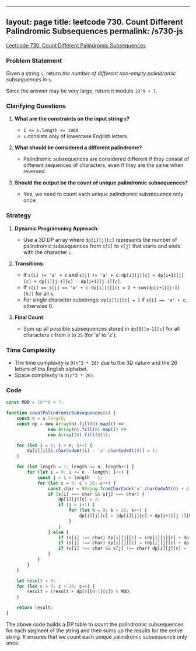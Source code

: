 
---
layout: page
title: leetcode 730. Count Different Palindromic Subsequences
permalink: /s730-js
---
[Leetcode 730. Count Different Palindromic Subsequences](https://algoadvance.github.io/algoadvance/l730)
### Problem Statement

Given a string `s`, return _the number of different non-empty palindromic subsequences in_ `s`. 

Since the answer may be very large, return it modulo `10^9 + 7`.

### Clarifying Questions

1. **What are the constraints on the input string `s`?**
   - `1 <= s.length <= 1000`
   - `s` consists only of lowercase English letters.

2. **What should be considered a different palindrome?**
   - Palindromic subsequences are considered different if they consist of different sequences of characters, even if they are the same when reversed.

3. **Should the output be the count of unique palindromic subsequences?**
   - Yes, we need to count each unique palindromic subsequence only once.

### Strategy

1. **Dynamic Programming Approach**:
   - Use a 3D DP array where `dp[i][j][c]` represents the number of palindromic subsequences from `s[i]` to `s[j]` that starts and ends with the character `c`.

2. **Transitions**:
   - If `s[i] != 'a' + c` and `s[j] != 'a' + c`: `dp[i][j][c] = dp[i+1][j][c] + dp[i][j-1][c] - dp[i+1][j-1][c]`.
   - If `s[i] == s[j] == 'a' + c`: `dp[i][j][c] = 2 + sum(dp[i+1][j-1][k])` for all `k`.
   - For single character substrings: `dp[i][i][c] = 1` if `s[i] == 'a' + c`, otherwise 0.

3. **Final Count**:
   - Sum up all possible subsequences stored in `dp[0][n-1][c]` for all characters `c` from `0` to `25` (for 'a' to 'z').

### Time Complexity

- The time complexity is `O(n^3 * 26)` due to the 3D nature and the 26 letters of the English alphabet.
- Space complexity is `O(n^2 * 26)`.

### Code

```javascript
const MOD = 10**9 + 7;

function countPalindromicSubsequences(s) {
    const n = s.length;
    const dp = new Array(n).fill(0).map(() => 
                new Array(n).fill(0).map(() => 
                new Array(26).fill(0)));

    for (let i = 0; i < n; i++) {
        dp[i][i][s.charCodeAt(i) - 'a'.charCodeAt(0)] = 1;
    }

    for (let length = 2; length <= n; length++) {
        for (let i = 0; i <= n - length; i++) {
            const j = i + length - 1;
            for (let c = 0; c < 26; c++) {
                const char = String.fromCharCode('a'.charCodeAt(0) + c);
                if (s[i] === char && s[j] === char) {
                    dp[i][j][c] = 2;
                    if (j > i+1) {
                        for (let k = 0; k < 26; k++) {
                            dp[i][j][c] = (dp[i][j][c] + dp[i+1][j-1][k]) % MOD;
                        }
                    }
                } else {
                    if (s[i] !== char) dp[i][j][c] = (dp[i][j][c] + dp[i+1][j][c]) % MOD;
                    if (s[j] !== char) dp[i][j][c] = (dp[i][j][c] + dp[i][j-1][c]) % MOD;
                    if (s[i] !== char && s[j] !== char) dp[i][j][c] = (dp[i][j][c] - dp[i+1][j-1][c] + MOD) % MOD;
                }
            }
        }
    }

    let result = 0;
    for (let c = 0; c < 26; c++) {
        result = (result + dp[0][n-1][c]) % MOD;
    }

    return result;
}
```

The above code builds a DP table to count the palindromic subsequences for each segment of the string and then sums up the results for the entire string. It ensures that we count each unique palindromic subsequence only once.